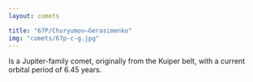 ```yaml
---
layout: comets

title: "67P/Churyumov–Gerasimenko"
img: "comets/67p-c-g.jpg"
---
```


Is a Jupiter-family comet, originally from the Kuiper belt, with a current orbital period of 6.45 years.
